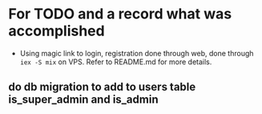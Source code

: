 # For TODO and a record what was accomplished
* Using magic link to login, registration done through web, done through `iex -S mix` on VPS. Refer to README.md for more details.

## do db migration to add to users table is_super_admin and is_admin
